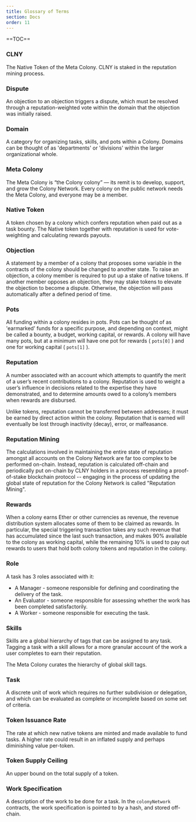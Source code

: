 ```yaml
---
title: Glossary of Terms
section: Docs
order: 11
---
```


==TOC==

### CLNY
The Native Token of the Meta Colony. CLNY is staked in the reputation mining process.

### Dispute
An objection to an objection triggers a dispute, which must be resolved through a reputation-weighted vote within the domain that the objection was initially raised.

### Domain
A category for organizing tasks, skills, and pots within a Colony. Domains can be thought of as 'departments' or 'divisions' within the larger organizational whole.

### Meta Colony
The Meta Colony is “the Colony colony” — its remit is to develop, support, and grow the Colony Network. Every colony on the public network needs the Meta Colony, and everyone may be a member.

### Native Token
A token chosen by a colony which confers reputation when paid out as a task bounty. The Native token together with reputation is used for vote-weighting and calculating rewards payouts.

### Objection
A statement by a member of a colony that proposes some variable in the contracts of the colony should be changed to another state. To raise an objection, a colony member is required to put up a stake of native tokens. If another member opposes an objection, they may stake tokens to elevate the objection to become a dispute. Otherwise, the objection will pass automatically after a defined period of time.

### Pots
All funding within a colony resides in pots. Pots can be thought of as 'earmarked' funds for a specific purpose, and depending on context, might be called a bounty, a budget, working capital, or rewards.  A colony will have many pots, but at a minimum will have one pot for rewards ( `pots[0]` ) and one for working capital ( `pots[1]` ).

### Reputation
A number associated with an account which attempts to quantify the merit of a user’s recent contributions to a colony. Reputation is used to weight a user’s influence in decisions related to the expertise they have demonstrated, and to determine amounts owed to a colony’s members when rewards are disbursed.

Unlike tokens, reputation cannot be transferred between addresses; it must be earned by direct action within the colony. Reputation that is earned will eventually be lost through inactivity (decay), error, or malfeasance.

### Reputation Mining
The calculations involved in maintaining the entire state of reputation amongst all accounts on the Colony Network are far too complex to be performed on-chain. Instead, reputation is calculated off-chain and periodically put on-chain by CLNY holders in a process resembling a proof-of-stake blockchain protocol -- engaging in the process of updating the global state of reputation for the Colony Network is called "Reputation Mining".

### Rewards
When a colony earns Ether or other currencies as revenue, the revenue distribution system allocates some of them to be claimed as rewards. In particular, the special triggering transaction takes any such revenue that has accumulated since the last such transaction, and makes 90% available to the colony as working capital, while the remaining 10% is used to pay out rewards to users that hold both colony tokens and reputation in the colony.

### Role
A task has 3 roles associated with it:
* A Manager - someone responsible for defining and coordinating the delivery of the task.
* An Evaluator - someone responsible for assessing whether the work has been completed satisfactorily.
* A Worker - someone responsible for executing the task.

### Skills
Skills are a global hierarchy of tags that can be assigned to any task. Tagging a task with a skill allows for a more granular account of the work a user completes to earn their reputation.

The Meta Colony curates the hierarchy of global skill tags.

### Task
A discrete unit of work which requires no further subdivision or delegation, and which can be evaluated as complete or incomplete based on some set of criteria.

### Token Issuance Rate
The rate at which new native tokens are minted and made available to fund tasks. A higher rate could result in an inflated supply and perhaps diminishing value per-token.

### Token Supply Ceiling
An upper bound on the total supply of a token.

### Work Specification
A description of the work to be done for a task. In the `colonyNetwork` contracts, the work specification is pointed to by a hash, and stored off-chain.
